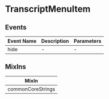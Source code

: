 # TranscriptMenuItem

## Events

<!-- @vuese:TranscriptMenuItem:events:start -->
|Event Name|Description|Parameters|
|---|---|---|
|hide|-|-|

<!-- @vuese:TranscriptMenuItem:events:end -->


## MixIns

<!-- @vuese:TranscriptMenuItem:mixIns:start -->
|MixIn|
|---|
|commonCoreStrings|

<!-- @vuese:TranscriptMenuItem:mixIns:end -->
